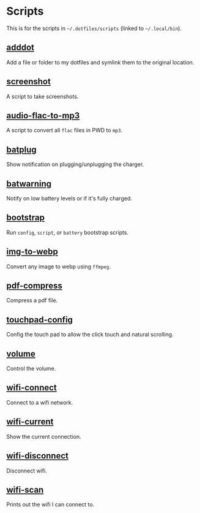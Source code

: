 # Scripts

This is for the scripts in `~/.dotfiles/scripts` (linked to `~/.local/bin`).

## [adddot](../scripts/adddot)

Add a file or folder to my dotfiles and symlink them to the original location.

## [screenshot](../scripts/screenshot)

A script to take screenshots.

## [audio-flac-to-mp3](../scripts/audio-flac-to-mp3)

A script to convert all `flac` files in PWD to `mp3`.

## [batplug](../scripts/batplug)

Show notification on plugging/unplugging the charger.

## [batwarning](../scripts/batwarning)

Notify on low battery levels or if it's fully charged.

## [bootstrap](../scripts/bootstrap)

Run `config`, `script`, or `battery` bootstrap scripts.

## [img-to-webp](../scripts/img-to-webp)

Convert any image to webp using `ffmpeg`.

## [pdf-compress](../scripts/pdf-compress)

Compress a pdf file.

## [touchpad-config](../scripts/touchpad-config)

Config the touch pad to allow the click touch and natural scrolling.

## [volume](../scripts/volume)

Control the volume.

## [wifi-connect](../scripts/wifi-connect)

Connect to a wifi network.

## [wifi-current](../scripts/wifi-current)

Show the current connection.

## [wifi-disconnect](../scripts/wifi-disconnect)

Disconnect wifi.

## [wifi-scan](../scripts/wifi-scan)

Prints out the wifi I can connect to.

